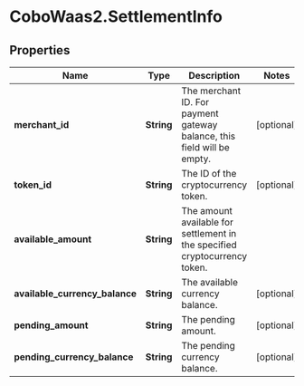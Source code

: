 # CoboWaas2.SettlementInfo

## Properties

Name | Type | Description | Notes
------------ | ------------- | ------------- | -------------
**merchant_id** | **String** | The merchant ID. For payment gateway balance, this field will be empty. | [optional] 
**token_id** | **String** | The ID of the cryptocurrency token. | [optional] 
**available_amount** | **String** | The amount available for settlement in the specified cryptocurrency token. | 
**available_currency_balance** | **String** | The available currency balance. | [optional] 
**pending_amount** | **String** | The pending amount. | [optional] 
**pending_currency_balance** | **String** | The pending currency balance. | [optional] 


